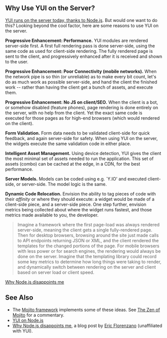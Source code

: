 ## Why Use YUI on the Server?

[YUI runs on the server today, thanks to Node.js](http://yuilibrary.com/yui/docs/yui/nodejs.html). But would one want to do this? Looking beyond the cool factor, here are some reasons to use YUI on the server.

**Progressive Enhancement: Performance.** YUI modules are rendered server-side first. A first full rendering pass is done server-side, using the same code as used for client-side rendering. The fully rendered page is sent to the client, and progressively enhanced after it is received and shown to the user.

**Progressive Enhancement: Poor Connectivity (mobile networks).** When the network pipe is so thin (or unreliable) as to make every bit count, let's do as much work as possible server-side, and hand the client the finished work -- rather than having the client get a bunch of assets, and execute them.

**Progressive Enhancement: No JS on client/SEO.** When the client is a bot, or somehow disabled (feature phones), page rendering is done entirely on the server, with no help from the client. Yet the exact same code is executed for those pages as for high-end browsers (which would rendered on the client).

**Form Validation.** Form data needs to be validated client-side for quick feedback, and again server-side for safety. When using YUI on the server, the widgets execute the same validation code in either place.

**Intelligent Asset Management.** Using device detection, YUI gives the client the most minimal set of assets needed to run the application. This set of assets (combo) can be cached at the edge, in a CDN, for the best performance.

**Server Models.** Models can be coded using e.g. `Y.IO' and executed client-side, or server-side. The model logic is the same. 

**Dynamic Code Relocation.** Envision the ability to tag pieces of code with their *affinity* or where they should execute: a widget would be made of a client-side piece, and a server-side piece. One step further, envision metrics being collected about where the widget runs fastest, and those metrics made available to  you, the developer. 

> Imagine a framework where the first page-load was always rendered server-side, meaning the client gets a single fully-rendered page. Then for desktop browsers, browsing around the site just made calls to API endpoints returning JSON or XML, and the client rendered the templates for the changed portions of the page. For mobile browsers with less power or for search engines, the rendering would always be done on the server. Imagine that the templating library could record some key metrics to determine how long things were taking to render, and dynamically switch between rendering on the server and client based on server load or client speed.

[Why Node.js disappoints me](http://eflorenzano.com/blog/2010/09/27/why-node-disappoints-me/)

## See Also

   * The [Mojito framework](https://github.com/yahoo/mojito/) implements some of these ideas. See [The Zen of Mojito](https://github.com/yahoo/mojito/wiki/The-Zen-Of-Mojito) for a commentary.
   * [YUI on Node.js](http://yuilibrary.com/yui/docs/yui/nodejs.html)
   * [Why Node.js disappoints me](http://eflorenzano.com/blog/2010/09/27/why-node-disappoints-me/), a blog post by [Eric Florenzano](/ericflo) (unaffiliated with YUI).



